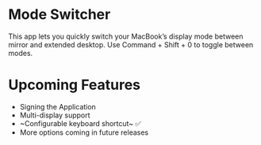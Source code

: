 # Mode Switcher

This app lets you quickly switch your MacBook’s display mode between mirror and extended desktop.
Use Command + Shift + 0 to toggle between modes. 


# Upcoming Features

- Signing the Application 
- Multi-display support
- ~Configurable keyboard shortcut~ ✅
- More options coming in future releases

